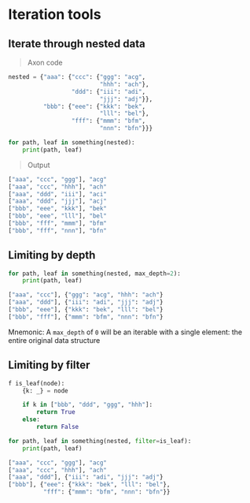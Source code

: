 # Iteration tools

## Iterate through nested data

> Axon code

```python
nested = {"aaa": {"ccc": {"ggg": "acg",
                          "hhh": "ach"},
                  "ddd": {"iii": "adi",
                          "jjj": "adj"}},
          "bbb": {"eee": {"kkk": "bek",
                          "lll": "bel"},
                  "fff": {"mmm": "bfm",
                          "nnn": "bfn"}}}

for path, leaf in something(nested):
    print(path, leaf)
```

> Output

```bash
["aaa", "ccc", "ggg"], "acg"
["aaa", "ccc", "hhh"], "ach"
["aaa", "ddd", "iii"], "aci"
["aaa", "ddd", "jjj"], "acj"
["bbb", "eee", "kkk"], "bek"
["bbb", "eee", "lll"], "bel"
["bbb", "fff", "mmm"], "bfm"
["bbb", "fff", "nnn"], "bfn"
```

## Limiting by depth

```python
for path, leaf in something(nested, max_depth=2):
    print(path, leaf)
```

```bash
["aaa", "ccc"], {"ggg": "acg", "hhh": "ach"}
["aaa", "ddd"], {"iii": "adi", "jjj": "adj"}
["bbb", "eee"], {"kkk": "bek", "lll": "bel"}
["bbb", "fff"], {"mmm": "bfm", "nnn": "bfn"}
```

Mnemonic: A `max_depth` of `0` will be an iterable with a single element: the entire original data structure

## Limiting by filter

```python
f is_leaf(node):
    {k: _} = node

    if k in ["bbb", "ddd", "ggg", "hhh"]:
        return True
    else:
        return False

for path, leaf in something(nested, filter=is_leaf):
    print(path, leaf)
```

```bash
["aaa", "ccc", "ggg"], "acg"
["aaa", "ccc", "hhh"], "ach"
["aaa", "ddd"], {"iii": "adi", "jjj": "adj"}
["bbb"], {"eee": {"kkk": "bek", "lll": "bel"},
          "fff": {"mmm": "bfm", "nnn": "bfn"}}
```

